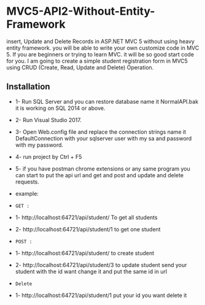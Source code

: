 # MVC5-API2-Without-Entity-Framework
insert, Update and Delete Records in ASP.NET MVC 5 without using heavy entity framework.  you will be able to write your own customize code in MVC 5. If you are beginners or trying to learn MVC. it will be so good start code for you. I am going to create a simple student registration form in MVC5 using CRUD (Create, Read, Update and Delete) Operation.  


 

## Installation 


* 1- Run SQL Server and you  can restore database name it NormalAPI.bak it is working on SQL 2014 or above. 
* 2- Run Visual Studio 2017.
* 3- Open Web.config file and replace the connection strings name it DefaultConnection with your  sqlserver user with my sa and password with my password.
* 4- run project by  Ctrl + F5 
* 5- if you have postman  chrome extensions or any same program you can start to put the api url and get and post and update and delete requests. 
*   example:
*     GET :
*    1- http://localhost:64721/api/student/ To get all students
*	 2- http://localhost:64721/api/student/1  to get one student
	 
*	  POST :
*	 1- http://localhost:64721/api/student/ to create student
*	 2- http://localhost:64721/api/student/3 to update student send your student with the id want change it and put the same id in url

*     Delete
*    1- http://localhost:64721/api/student/1 put your id you want delete it 
	 
	 

	






  